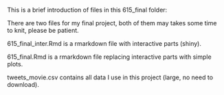 This is a brief introduction of files in this 615_final folder:

There are two files for my final project, both of them may takes some time to knit, please be patient. 

615_final_inter.Rmd is a rmarkdown file with interactive parts (shiny). 

615_final.Rmd is a rmarkdown file replacing interactive parts with simple plots. 

tweets_movie.csv contains all data I use in this project (large, no need to download). 

